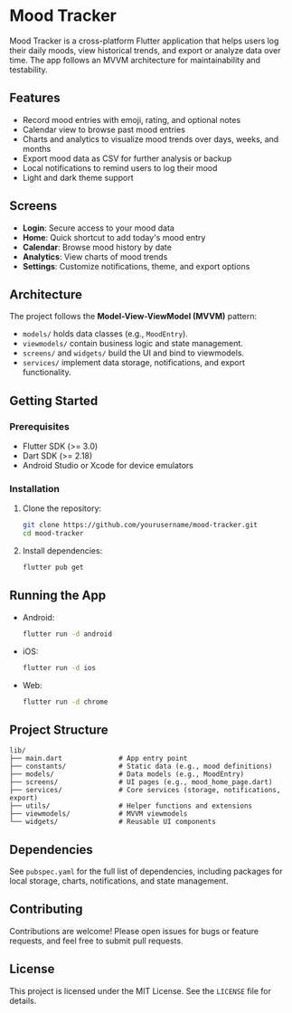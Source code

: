 # Mood Tracker

Mood Tracker is a cross-platform Flutter application that helps users log their daily moods, view historical trends, and export or analyze data over time. The app follows an MVVM architecture for maintainability and testability.

## Features

- Record mood entries with emoji, rating, and optional notes
- Calendar view to browse past mood entries
- Charts and analytics to visualize mood trends over days, weeks, and months
- Export mood data as CSV for further analysis or backup
- Local notifications to remind users to log their mood
- Light and dark theme support

## Screens

- **Login**: Secure access to your mood data
- **Home**: Quick shortcut to add today's mood entry
- **Calendar**: Browse mood history by date
- **Analytics**: View charts of mood trends
- **Settings**: Customize notifications, theme, and export options

## Architecture

The project follows the **Model-View-ViewModel (MVVM)** pattern:

- `models/` holds data classes (e.g., `MoodEntry`).
- `viewmodels/` contain business logic and state management.
- `screens/` and `widgets/` build the UI and bind to viewmodels.
- `services/` implement data storage, notifications, and export functionality.

## Getting Started

### Prerequisites

- Flutter SDK (>= 3.0)
- Dart SDK (>= 2.18)
- Android Studio or Xcode for device emulators

### Installation

1. Clone the repository:
   ```bash
   git clone https://github.com/yourusername/mood-tracker.git
   cd mood-tracker
   ```
2. Install dependencies:
   ```bash
   flutter pub get
   ```

## Running the App

- Android:
  ```bash
  flutter run -d android
  ```

- iOS:
  ```bash
  flutter run -d ios
  ```

- Web:
  ```bash
  flutter run -d chrome
  ```

## Project Structure

```text
lib/
├── main.dart              # App entry point
├── constants/             # Static data (e.g., mood definitions)
├── models/                # Data models (e.g., MoodEntry)
├── screens/               # UI pages (e.g., mood_home_page.dart)
├── services/              # Core services (storage, notifications, export)
├── utils/                 # Helper functions and extensions
├── viewmodels/            # MVVM viewmodels
└── widgets/               # Reusable UI components
```

## Dependencies

See `pubspec.yaml` for the full list of dependencies, including packages for local storage, charts, notifications, and state management.

## Contributing

Contributions are welcome! Please open issues for bugs or feature requests, and feel free to submit pull requests.

## License

This project is licensed under the MIT License. See the `LICENSE` file for details.
